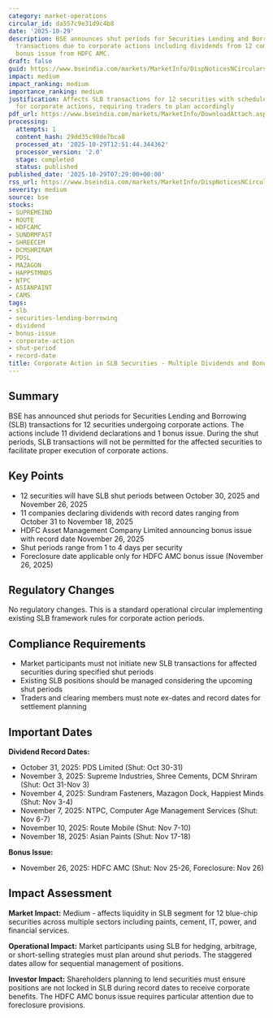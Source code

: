 ```yaml
---
category: market-operations
circular_id: da557c9e31d9c4b8
date: '2025-10-29'
description: BSE announces shut periods for Securities Lending and Borrowing (SLB)
  transactions due to corporate actions including dividends from 12 companies and
  bonus issue from HDFC AMC.
draft: false
guid: https://www.bseindia.com/markets/MarketInfo/DispNoticesNCirculars.aspx?Noticeid={1EAA683D-2A13-4293-9FA9-34EFD8AC0A16}&noticeno=20251029-2&dt=10/29/2025&icount=2&totcount=29&flag=0
impact: medium
impact_ranking: medium
importance_ranking: medium
justification: Affects SLB transactions for 12 securities with scheduled shut periods
  for corporate actions, requiring traders to plan accordingly
pdf_url: https://www.bseindia.com/markets/MarketInfo/DownloadAttach.aspx?id=20251029-2&attachedId=a2015bd5-e2bb-4a4c-84e6-4d1e8b7bda98
processing:
  attempts: 1
  content_hash: 29dd35c98de7bca8
  processed_at: '2025-10-29T12:51:44.344362'
  processor_version: '2.0'
  stage: completed
  status: published
published_date: '2025-10-29T07:29:00+00:00'
rss_url: https://www.bseindia.com/markets/MarketInfo/DispNoticesNCirculars.aspx?Noticeid={1EAA683D-2A13-4293-9FA9-34EFD8AC0A16}&noticeno=20251029-2&dt=10/29/2025&icount=2&totcount=29&flag=0
severity: medium
source: bse
stocks:
- SUPREMEIND
- ROUTE
- HDFCAMC
- SUNDRMFAST
- SHREECEM
- DCMSHRIRAM
- PDSL
- MAZAGON
- HAPPSTMNDS
- NTPC
- ASIANPAINT
- CAMS
tags:
- slb
- securities-lending-borrowing
- dividend
- bonus-issue
- corporate-action
- shut-period
- record-date
title: Corporate Action in SLB Securities - Multiple Dividends and Bonus Issue
---
```


## Summary

BSE has announced shut periods for Securities Lending and Borrowing (SLB) transactions for 12 securities undergoing corporate actions. The actions include 11 dividend declarations and 1 bonus issue. During the shut periods, SLB transactions will not be permitted for the affected securities to facilitate proper execution of corporate actions.

## Key Points

- 12 securities will have SLB shut periods between October 30, 2025 and November 26, 2025
- 11 companies declaring dividends with record dates ranging from October 31 to November 18, 2025
- HDFC Asset Management Company Limited announcing bonus issue with record date November 26, 2025
- Shut periods range from 1 to 4 days per security
- Foreclosure date applicable only for HDFC AMC bonus issue (November 26, 2025)

## Regulatory Changes

No regulatory changes. This is a standard operational circular implementing existing SLB framework rules for corporate action periods.

## Compliance Requirements

- Market participants must not initiate new SLB transactions for affected securities during specified shut periods
- Existing SLB positions should be managed considering the upcoming shut periods
- Traders and clearing members must note ex-dates and record dates for settlement planning

## Important Dates

**Dividend Record Dates:**
- October 31, 2025: PDS Limited (Shut: Oct 30-31)
- November 3, 2025: Supreme Industries, Shree Cements, DCM Shriram (Shut: Oct 31-Nov 3)
- November 4, 2025: Sundram Fasteners, Mazagon Dock, Happiest Minds (Shut: Nov 3-4)
- November 7, 2025: NTPC, Computer Age Management Services (Shut: Nov 6-7)
- November 10, 2025: Route Mobile (Shut: Nov 7-10)
- November 18, 2025: Asian Paints (Shut: Nov 17-18)

**Bonus Issue:**
- November 26, 2025: HDFC AMC (Shut: Nov 25-26, Foreclosure: Nov 26)

## Impact Assessment

**Market Impact:** Medium - affects liquidity in SLB segment for 12 blue-chip securities across multiple sectors including paints, cement, IT, power, and financial services.

**Operational Impact:** Market participants using SLB for hedging, arbitrage, or short-selling strategies must plan around shut periods. The staggered dates allow for sequential management of positions.

**Investor Impact:** Shareholders planning to lend securities must ensure positions are not locked in SLB during record dates to receive corporate benefits. The HDFC AMC bonus issue requires particular attention due to foreclosure provisions.